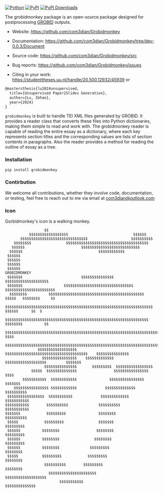 
[![Python](https://img.shields.io/pypi/pyversions/Grobidmonkey)](https://pypi.org/project/grobidmonkey/)
[![PyPI](https://badge.fury.io/py/grobidmonkey.svg)](https://badge.fury.io/py/grobidmonkey)
[![PyPI Downloads](https://img.shields.io/pypi/dm/grobidmonkey.svg?label=Pypi%20downloads)](https://pypi.org/project/grobidmonkey/)

The grobidmonkey package is an open-source package designed for postprocessing [GROBID](https://grobid.readthedocs.io/en/latest/) outputs.

- Website: https://github.com/com3dian/Grobidmonkey

- Documentation: https://github.com/com3dian/Grobidmonkey/tree/dev-0.0.3/Document

- Source code: https://github.com/com3dian/Grobidmonkey/src

- Bug reports: https://github.com/com3dian/Grobidmonkey/issues

- Citing in your work: https://studenttheses.uu.nl/handle/20.500.12932/45939 or
```tex
@mastersthesis{lu2024unsupervised,
  title={Unsupervised Paper2Slides Generation},
  author={Lu, Zehao},
  year={2024}
}
```

`grobidmonkey` is built to handle TEI XML files generated by GROBID. It provides a reader class that converts these files into Python dictionaries, making them simple to read and work with. The grobidmonkey reader is capable of reading the entire essay as a dictionary, where each key represents section titles and the corresponding values are lists of section contents in paragraphs. Also the reader provides a method for reading the outline of essay as a tree.

### Installation

```python
pip install grobidmonkey
```

### Contirbution

We welcome all contributions, whether they involve code, documentation, or testing, feel free to reach out to me via email at com3dian@outlook.com


### Icon

Gorbidmonkey's icon is a walking monkey.

```
                  $$                                                                   
           $$$$$$$$$$$$$$$$$$                              $$$$$$
       $$$$$$$$$$$$$$$$$$$$$$$$$$$$$$$                    $$$$$$$$$$                       
    $$$$$$$$                $$$$$$$$$$$$$$$$$$$$$$$$$$$$$$$$$$$$$$             
   $$$$$$                          $$$$$$$$$$$$$$$$$$$$$$$$$$$           
  $$$$$$                                   $$$$$$$$$$$$                             
 $$$$$$                                                              
 $$$$$$                                                                   
 $$$$$$                                                                             
 $$$$$$                                                                    GROBIDMONKEY
 $$$$$$$                           $$$$$$$$$$$$$$$                     $$$$$$$$$$$$$$$$$$$$
 $$$$$$$                   $$$$$$$$$$$$$$$$$$$$$$$$$$$$$$$$          $$$$$$$$$$$$$$$$$$$$$$$
  $$$$$$$$          $$$$$$$$$$$$$$$$$$$$$$$$$$$$$$$$$$$$$$$$$$$$    $$$$$   $$$$$$$$     $$
    $$$$$$$$$$$$$$$$$$$$$$$$$$$$$$$$$$$$$$$$$$$$$$$$$$$$$$$$$$$$$$$$$$$$  $$$$$$      $$  $
      $$$$$$$$$$$$$$$$$$$$$$$$$$$$$$$$$$$$$$$$$$$$$$$$$$$$$$$$$$$$$$$$$$ $$$$$$$$          $$
          $$$$$$$$$$$$$$$$$$$$$$$$$$$$$$$$$$$$$$$$$$$$$$$$$$$$$$$$$$$$$$$$$$$$$$$$$$$     $$$$
              $$$$$$$$$$$$$$$$$$$$$$$$$$$$$$$$$$$$$$$$$$$$$$$$$$$$$$$$$$$$$$$$$$$$$$$$$$$$$$$
               $$$$$$$$$$$$$$$$$$ $$$$$$$$$$$$$$$$$$$$$$$$$$$$$$$$$$$$$$    $$$$$$$$$$$$$$$
                 $$$$$$$$$$$$$$$$    $$$$$$$$$$$$$  $$$$$$$$$$$$$$$$$$$         $$$$$$$
                  $$$$$$$$$$$$$$$       $$$$$$$$$  $$$$$$$$$$$$$$$$$  
            $$$$$  $$$$$$$$$$$$$$                 $$$$$$$$$$$$$$$$   $$$$
        $$$$$$$$$$$  $$$$$$$$$$$$               $$$$$$$$$$$$$$$$  $$$$$$$
    $$$$$$$$$$$$$$$$ $$$$$$$$$$$$             $$$$$$$$$$$$$$   $$$$$$$$$$
 $$$$$$$$$$$$$$$$$  $$$$$$$$$$$             $$$$$$$$$$$$$    $$$$$$$$$$$
$$$$$$$$$$$        $$$$$$$$$$              $$$$$$$$$$        $$$$$$$$$$$
$$$$$$$            $$$$$$$$$               $$$$$$$$            $$$$$$$$$$
 $$$$$            $$$$$$$$$                $$$$$$$              $$$$$$$$$
 $$$$$$          $$$$$$$$                 $$$$$$$$                $$$$$$$$$
 $$$$$$          $$$$$$$$                $$$$$$$$                 $$$$$$$$$
 $$$$$$          $$$$$$$$              $$$$$$$$$                    $$$$$$$$
 $$$$$           $$$$$$$$$            $$$$$$$$$                       $$$$$$$$
                  $$$$$$$$$$        $$$$$$$$$                           $$$$$$$$
                    $$$$$$$$$$$$$$$$$$$$$$                                $$$$$$$$$$$$$$$$$$$
                         $$$$$$$$$$$                                           $$$$$$$$$$$$$$
```
